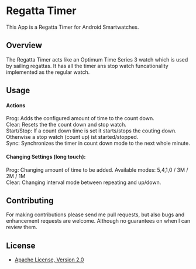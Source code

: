 # Regatta Timer
This App is a Regatta Timer for Android Smartwatches.

## Overview
The Regatta Timer acts like an Optimum Time Series 3 watch which is used by sailing regattas. It has all the timer ans stop watch funcationality implemented as the regular watch.

## Usage

#### Actions
Prog: Adds the configured amount of time to the count down.<br>
Clear: Resets the the count down and stop watch.<br>
Start/Stop: If a count down time is set it starts/stops the couting down. Otherwise a stop watch (count up) ist started/stopped.<br>
Sync: Synchronizes the timer in count down mode to the next whole minute.

#### Changing Settings (long touch):
Prog: Changing amount of time to be added. Available modes: 5,4,1,0 / 3M / 2M / 1M<br>
Clear: Changing interval mode between repeating and up/down.

## Contributing
For making contributions please send me pull requests, but also bugs and enhancement requests are welcome. Although no guarantees on when I can review them.

## License

* [Apache License, Version 2.0](http://www.apache.org/licenses/LICENSE-2.0)

